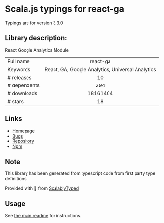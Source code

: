 
# Scala.js typings for react-ga

Typings are for version 3.3.0

## Library description:
React Google Analytics Module

|                    |                 |
| ------------------ | :-------------: |
| Full name          | react-ga |
| Keywords           | React, GA, Google Analytics, Universal Analytics |
| # releases         | 10 |
| # dependents       | 294 |
| # downloads        | 18161404 |
| # stars            | 18 |

## Links
- [Homepage](https://github.com/react-ga/react-ga)
- [Bugs](https://github.com/react-ga/react-ga/issues)
- [Repository](https://github.com/react-ga/react-ga)
- [Npm](https://www.npmjs.com/package/react-ga)
    


## Note
This library has been generated from typescript code from first party type definitions.

Provided with :purple_heart: from [ScalablyTyped](https://github.com/oyvindberg/ScalablyTyped)

## Usage
See [the main readme](../../readme.md) for instructions.


